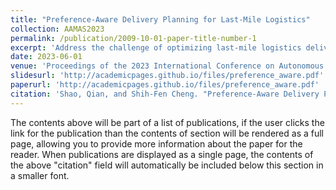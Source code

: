```yaml
---
title: "Preference-Aware Delivery Planning for Last-Mile Logistics"
collection: AAMAS2023
permalink: /publication/2009-10-01-paper-title-number-1
excerpt: 'Address the challenge of optimizing last-mile logistics delivery routes, proposing a hierarchical route optimizer with learnable parameters that integrates optimization and machine learning to bridge the gap between optimized routes and practitioner-preferred routes, which often arise from differing priorities'
date: 2023-06-01
venue: 'Proceedings of the 2023 International Conference on Autonomous Agents and Multiagent Systems(AAMAS 2023)'
slidesurl: 'http://academicpages.github.io/files/preference_aware.pdf'
paperurl: 'http://academicpages.github.io/files/preference_aware.pdf'
citation: 'Shao, Qian, and Shih-Fen Cheng. "Preference-Aware Delivery Planning for Last-Mile Logistics." Proceedings of the 2023 International Conference on Autonomous Agents and Multiagent Systems. 2023'
---
```


The contents above will be part of a list of publications, if the user clicks the link for the publication than the contents of section will be rendered as a full page, allowing you to provide more information about the paper for the reader. When publications are displayed as a single page, the contents of the above "citation" field will automatically be included below this section in a smaller font.
